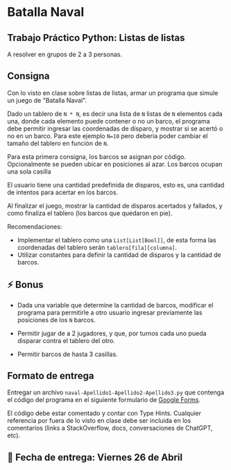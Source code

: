 # Batalla Naval

## Trabajo Práctico Python: Listas de listas

A resolver en grupos de 2 a 3 personas.

## Consigna

Con lo visto en clase sobre listas de listas, armar un programa que simule un juego de "Batalla Naval".

Dado un tablero de `N * N`, es decir una lista de `N` listas de `N` elementos cada una, donde cada elemento puede contener o no un barco, el programa debe permitir ingresar las coordenadas de disparo, y mostrar si se acertó o no en un barco. Para este ejemplo `N=10` pero deberia poder cambiar el tamaño del tablero en función de `N`.

Para esta primera consigna, los barcos se asignan por código. Opcionalmente se pueden ubicar en posiciones al azar. Los barcos ocupan una sola casilla

El usuario tiene una cantidad predefinida de disparos, esto es, una cantidad de intentos para acertar en los barcos.

Al finalizar el juego, mostrar la cantidad de disparos acertados y fallados, y como finaliza el tablero (los barcos que quedaron en pie).

Recomendaciones:

- Implementar el tablero como una `List[List[Bool]]`, de esta forma las coordenadas del tablero serán `tablero[fila][columna]`.
- Utilizar constantes para definir la cantidad de disparos y la cantidad de barcos.

## ⚡️ Bonus

- Dada una variable que determine la cantidad de barcos, modificar el programa para permitirle a otro usuario ingresar previamente las posiciones de los `N` barcos.

- Permitir jugar de a 2 jugadores, y que, por turnos cada uno pueda disparar contra el tablero del otro.

- Permitir barcos de hasta 3 casillas.

## Formato de entrega

Entregar un archivo `naval-Apellido1-Apellido2-Apellido3.py` que contenga el código del programa en el siguiente formulario de [Google Forms](https://forms.gle/WkaGStsaor52564y6).

El código debe estar comentado y contar con Type Hints. Cualquier referencia por fuera de lo visto en clase debe ser incluida en los comentarios (links a StackOverflow, docs, conversaciones de ChatGPT, etc).

## 📅 Fecha de entrega: Viernes 26 de Abril
